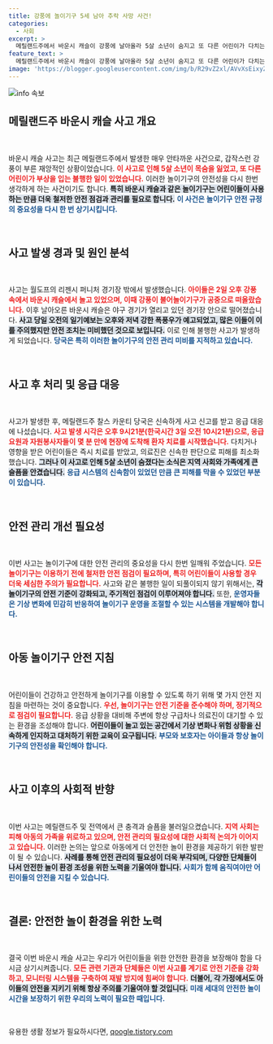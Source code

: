 ```yaml
---
title: 강풍에 놀이기구 5세 남아 추락 사망 사건!
categories:
  - 사회
excerpt: >
  메릴랜드주에서 바운시 캐슬이 강풍에 날아올라 5살 소년이 숨지고 또 다른 어린이가 다치는 참사 발생. 경고에도 불구하고 예고된 폭풍 속에서 어린이들의 안전이 위협받았다.
feature_text: >
  메릴랜드주에서 바운시 캐슬이 강풍에 날아올라 5살 소년이 숨지고 또 다른 어린이가 다치는 참사 발생. 경고에도 불구하고 예고된 폭풍 속에서 어린이들의 안전이 위협받았다.
image: 'https://blogger.googleusercontent.com/img/b/R29vZ2xl/AVvXsEixyZcFfHzMRdzZMjFBmAUKJYCLCGyLL1o632UiGVXcaFdKo_bkvkuCioo0uUKlGfBVcT3P84aROyZIXSBEx3Aw5nCQ3pTgDom1WDC4m8eifvWiAmWEEVb4x6G_l8C0QH225ldMjyaFvpxGEBGNO37VmDTDMHGhJPq73UglMfDca1-0aw/s1600/blogspot.png'
---
```


<p><img src="https://blogger.googleusercontent.com/img/b/R29vZ2xl/AVvXsEixyZcFfHzMRdzZMjFBmAUKJYCLCGyLL1o632UiGVXcaFdKo_bkvkuCioo0uUKlGfBVcT3P84aROyZIXSBEx3Aw5nCQ3pTgDom1WDC4m8eifvWiAmWEEVb4x6G_l8C0QH225ldMjyaFvpxGEBGNO37VmDTDMHGhJPq73UglMfDca1-0aw/s1600/blogspot.png" alt="info 속보" /></p>

<h2 data-ke-size="size26">메릴랜드주 바운시 캐슬 사고 개요</h2>

<p data-ke-size="size16">&nbsp;</p>

<p>바운시 캐슬 사고는 최근 메릴랜드주에서 발생한 매우 안타까운 사건으로, 갑작스런 강풍이 부른 재앙적인 상황이었습니다. <b><span style="color: #ee2323;">이 사고로 인해 5살 소년이 목숨을 잃었고, 또 다른 어린이가 부상을 입는 불행한 일이 있었습니다.</span></b> 이러한 놀이기구의 안전성을 다시 한번 생각하게 하는 사건이기도 합니다. <b><span style="background-color: #21538527;">특히 바운시 캐슬과 같은 놀이기구는 어린이들이 사용하는 만큼 더욱 철저한 안전 점검과 관리를 필요로 합니다.</span></b> <b><span style="color: #1a5490;">이 사건은 놀이기구 안전 규정의 중요성을 다시 한 번 상기시킵니다.</span></b></p>

<p data-ke-size="size16">&nbsp;</p>

<h2 data-ke-size="size26">사고 발생 경과 및 원인 분석</h2>

<p data-ke-size="size16">&nbsp;</p>

<p>사고는 월도프의 리젠시 퍼니처 경기장 밖에서 발생했습니다. <b><span style="color: #ee2323;">아이들은 2일 오후 강풍 속에서 바운시 캐슬에서 놀고 있었으며, 이때 강풍이 불어놀이기구가 공중으로 떠올랐습니다.</span></b> 이후 날아오른 바운시 캐슬은 야구 경기가 열리고 있던 경기장 안으로 떨어졌습니다. <b><span style="background-color: #21538527;">사고 당일 오전의 일기예보는 오후와 저녁 강한 폭풍우가 예고되었고, 많은 이들이 이를 주의했지만 안전 조치는 미비했던 것으로 보입니다.</span></b> 이로 인해 불행한 사고가 발생하게 되었습니다. <b><span style="color: #1a5490;">당국은 특히 이러한 놀이기구의 안전 관리 미비를 지적하고 있습니다.</span></b></p>

<p data-ke-size="size16">&nbsp;</p>

<h2 data-ke-size="size26">사고 후 처리 및 응급 대응</h2>

<p data-ke-size="size16">&nbsp;</p>

<p>사고가 발생한 후, 메릴랜드주 찰스 카운티 당국은 신속하게 사고 신고를 받고 응급 대응에 나섰습니다. <b><span style="color: #ee2323;">사고 발생 시각은 오후 9시21분(한국시간 3일 오전 10시21분)으로, 응급요원과 자원봉사자들이 몇 분 만에 현장에 도착해 환자 치료를 시작했습니다.</span></b> 다치거나 영향을 받은 어린이들은 즉시 치료를 받았고, 의료진은 신속한 판단으로 피해를 최소화했습니다. <b><span style="background-color: #21538527;">그러나 이 사고로 인해 5살 소년이 숨졌다는 소식은 지역 사회와 가족에게 큰 슬픔을 안겼습니다.</span></b> <b><span style="color: #1a5490;">응급 시스템의 신속함이 있었던 만큼 큰 피해를 막을 수 있었던 부분이 있습니다.</span></b></p>

<p data-ke-size="size16">&nbsp;</p>

<h2 data-ke-size="size26">안전 관리 개선 필요성</h2>

<p data-ke-size="size16">&nbsp;</p>

<p>이번 사고는 놀이기구에 대한 안전 관리의 중요성을 다시 한번 일깨워 주었습니다. <b><span style="color: #ee2323;">모든 놀이기구는 이용하기 전에 철저한 안전 점검이 필요하며, 특히 어린이들이 사용할 경우 더욱 세심한 주의가 필요합니다.</span></b> 사고와 같은 불행한 일이 되풀이되지 않기 위해서는, <b><span style="background-color: #21538527;">각 놀이기구의 안전 기준이 강화되고, 주기적인 점검이 이루어져야 합니다.</span></b> 또한, <b><span style="color: #1a5490;">운영자들은 기상 변화에 민감히 반응하여 놀이기구 운영을 조절할 수 있는 시스템을 개발해야 합니다.</span></b></p>

<p data-ke-size="size16">&nbsp;</p>

<h2 data-ke-size="size26">아동 놀이기구 안전 지침</h2>

<p data-ke-size="size16">&nbsp;</p>

<p>어린이들이 건강하고 안전하게 놀이기구를 이용할 수 있도록 하기 위해 몇 가지 안전 지침을 마련하는 것이 중요합니다. <b><span style="color: #ee2323;">우선, 놀이기구는 안전 기준을 준수해야 하며, 정기적으로 점검이 필요합니다.</span></b> 응급 상황을 대비해 주변에 항상 구급차나 의료진이 대기할 수 있는 환경을 조성해야 합니다. <b><span style="background-color: #21538527;">어린이들이 놀고 있는 공간에서 기상 변화나 위험 상황을 신속하게 인지하고 대처하기 위한 교육이 요구됩니다.</span></b> <b><span style="color: #1a5490;">부모와 보호자는 아이들과 항상 놀이기구의 안전성을 확인해야 합니다.</span></b></p>

<p data-ke-size="size16">&nbsp;</p>

<h2 data-ke-size="size26">사고 이후의 사회적 반향</h2>

<p data-ke-size="size16">&nbsp;</p>

<p>이번 사고는 메릴랜드주 및 전역에서 큰 충격과 슬픔을 불러일으켰습니다. <b><span style="color: #ee2323;">지역 사회는 피해 아동의 가족을 위로하고 있으며, 안전 관리의 필요성에 대한 사회적 논의가 이어지고 있습니다.</span></b> 이러한 논의는 앞으로 아동에게 더 안전한 놀이 환경을 제공하기 위한 발판이 될 수 있습니다. <b><span style="background-color: #21538527;">사례를 통해 안전 관리의 필요성이 더욱 부각되며, 다양한 단체들이 나서 안전한 놀이 환경 조성을 위한 노력을 기울여야 합니다.</span></b> <b><span style="color: #1a5490;">사회가 함께 움직여야만 어린이들의 안전을 지킬 수 있습니다.</span></b></p>

<p data-ke-size="size16">&nbsp;</p>

<h2 data-ke-size="size26">결론: 안전한 놀이 환경을 위한 노력</h2>

<p data-ke-size="size16">&nbsp;</p>

<p>결국 이번 바운시 캐슬 사고는 우리가 어린이들을 위한 안전한 환경을 보장해야 함을 다시금 상기시켜줍니다. <b><span style="color: #ee2323;">모든 관련 기관과 단체들은 이번 사고를 계기로 안전 기준을 강화하고, 모니터링 시스템을 구축하여 재발 방지에 힘써야 합니다.</span></b> <b><span style="background-color: #21538527;">더불어, 각 가정에서도 아이들의 안전을 지키기 위해 항상 주의를 기울여야 할 것입니다.</span></b> <b><span style="color: #1a5490;">미래 세대의 안전한 놀이 시간을 보장하기 위한 우리의 노력이 필요한 때입니다.</span></b></p>

<p data-ke-size="size16">&nbsp;</p>
유용한 생활 정보가 필요하시다면, <a href="https://qoogle.tistory.com" rel="dofollow">qoogle.tistory.com</a>


